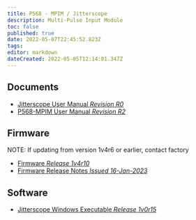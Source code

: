 ```yaml
---
title: P568 - MPIM / Jitterscope
description: Multi-Pulse Input Module
toc: false
published: true
date: 2022-05-07T22:45:52.823Z
tags: 
editor: markdown
dateCreated: 2022-05-05T12:14:01.347Z
---
```


## Documents
- [Jitterscope User Manual *Revision R0*](/p568-mpim/Jitterscope_Operating_Manual-R0(6e1a20ff).pdf)
- [P568-MPIM User Manual *Revision R2*](/p568-mpim/P568_MPIM_User_Manual_Rev_2_(US_Letter)%5be561de98%5d.pdf)

## Firmware
NOTE: If updating from version 1v4r6 or earlier, contact factory
- <a href="/p568-mpim/P568_1v4r10_csum_d3ff5f2b.hex" download>Firmware *Release 1v4r10*</a>
- [Firmware Release Notes *Issued 16-Jan-2023*](/p568-mpim/P568_ChangeLog_2023-01-16.pdf)

## Software
- <a href="/p568-mpim/P568Capture_1_0_15-with_INI_File.zip" download>Jitterscope Windows Executable *Release 1v0r15*</a>
